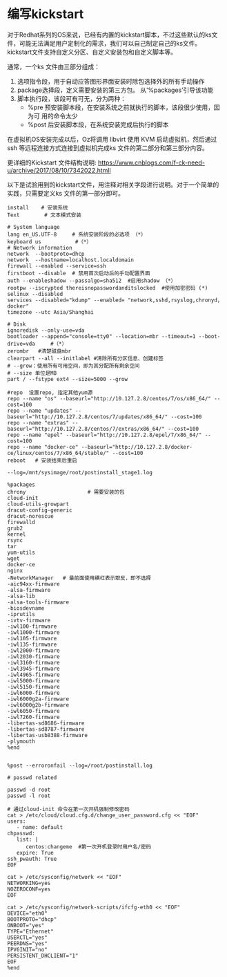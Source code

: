 # 编写kickstart

对于Redhat系列的OS来说，已经有内置的kickstart脚本，不过这些默认的ks文件，可能无法满足用户定制化的需求，我们可以自己制定自己的ks文件。kickstart文件支持自定义分区、自定义安装包和自定义脚本等。

通常，一个ks 文件由三部分组成：

1. 选项指令段，用于自动应答图形界面安装时除包选择外的所有手动操作
2. package选择段，定义需要安装的第三方包。 从’%packages’引导该功能
3. 脚本执行段，该段可有可无，分为两种：
   - %pre  预安装脚本段，在安装系统之前就执行的脚本，该段很少使用，因为可    	   用的命令太少
   - %post 后安装脚本段，在系统安装完成后执行的脚本

在虚拟机OS安装完成以后，Oz将调用 libvirt 使用 KVM 启动虚拟机，然后通过 ssh 等远程连接方式连接到虚拟机完成ks 文件的第二部分和第三部分内容。

更详细的Kickstart 文件结构说明: https://www.cnblogs.com/f-ck-need-u/archive/2017/08/10/7342022.htmll

以下是试验用到的kickstart文件，用注释对相关字段进行说明。对于一个简单的实践，只需要定义ks 文件的第一部分即可。

```
install    # 安装系统
Text        # 文本模式安装

# System language
lang en_US.UTF-8     # 系统安装阶段的必选项 （*）
keyboard us           #（*）
# Network information
network  --bootproto=dhcp
network  --hostname=localhost.localdomain
firewall --enabled --service=ssh
firstboot --disable  # 禁用首次启动后的手动配置界面
auth --enableshadow --passalgo=sha512  #启用shadow （*）
rootpw --iscrypted thereisnopasswordanditslocked  #使用加密密码 (*)
selinux --disabled
services --disabled="kdump" --enabled= "network,sshd,rsyslog,chronyd, docker"
timezone --utc Asia/Shanghai

# Disk
ignoredisk --only-use=vda
bootloader --append="console=tty0" --location=mbr --timeout=1 --boot-drive=vda     #（*）
zerombr   #清楚磁盘mbr
clearpart --all --initlabel #清除所有分区信息、创建标签
# --grow：使用所有可用空间，即为其分配所有剩余空间
# --size 单位是MB
part / --fstype ext4 --size=5000 --grow  

#repo  设置repo, 指定其他yum源
repo --name "os" --baseurl="http://10.127.2.8/centos/7/os/x86_64/" --cost=100
repo --name "updates" --baseurl="http://10.127.2.8/centos/7/updates/x86_64/" --cost=100
repo --name "extras" --baseurl="http://10.127.2.8/centos/7/extras/x86_64/" --cost=100
repo --name "epel" --baseurl="http://10.127.2.8/epel/7/x86_64/" --cost=100
repo --name "docker-ce" --baseurl="http://10.127.2.8/docker-ce/linux/centos/7/x86_64/stable/" --cost=100
reboot   # 安装结束后重启

--log=/mnt/sysimage/root/postinstall_stage1.log

%packages
chrony                    # 需要安装的包
cloud-init
cloud-utils-growpart
dracut-config-generic
dracut-norescue
firewalld
grub2
kernel
rsync
tar
yum-utils
wget
docker-ce
nginx
-NetworkManager   # 最前面使用横杠表示取反，即不选择
-aic94xx-firmware
-alsa-firmware
-alsa-lib
-alsa-tools-firmware
-biosdevname
-iprutils
-ivtv-firmware
-iwl100-firmware
-iwl1000-firmware
-iwl105-firmware
-iwl135-firmware
-iwl2000-firmware
-iwl2030-firmware
-iwl3160-firmware
-iwl3945-firmware
-iwl4965-firmware
-iwl5000-firmware
-iwl5150-firmware
-iwl6000-firmware
-iwl6000g2a-firmware
-iwl6000g2b-firmware
-iwl6050-firmware
-iwl7260-firmware
-libertas-sd8686-firmware
-libertas-sd8787-firmware
-libertas-usb8388-firmware
-plymouth
%end


%post --erroronfail --log=/root/postinstall.log

# passwd related

passwd -d root
passwd -l root

# 通过cloud-init 命令在第一次开机强制修改密码
cat > /etc/cloud/cloud.cfg.d/change_user_password.cfg << "EOF"
users:
   - name: default
chpasswd:
   list: |
      centos:changeme  #第一次开机登录时用户名/密码
   expire: True
ssh_pwauth: True
EOF

cat > /etc/sysconfig/network << "EOF"
NETWORKING=yes
NOZEROCONF=yes
EOF

cat > /etc/sysconfig/network-scripts/ifcfg-eth0 << "EOF"
DEVICE="eth0"
BOOTPROTO="dhcp"
ONBOOT="yes"
TYPE="Ethernet"
USERCTL="yes"
PEERDNS="yes"
IPV6INIT="no"
PERSISTENT_DHCLIENT="1"
EOF
%end
```